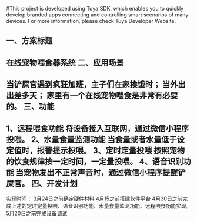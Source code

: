 #This project is developed using Tuya SDK, which enables you to quickly develop branded apps connecting and controlling smart scenarios of many devices.
For more information, please check Tuya Developer Website.


一、方案标题
------------
  在线宠物喂食器系统
二、应用场景
---------------
当铲屎官遇到疯狂加班，主子们在家挨饿时；
当外出出差多天；
家里有一个在线宠物喂食是非常有必要的。
三、功能
----------------
1、远程喂食功能
  将设备接入互联网，通过微信小程序投喂。
2、水量食量监测功能
  当食量或者水量低于设定值时，报警提示投喂。
3、定时定量投喂
  按照宠物的饮食规律按一定时间，一定量投喂。
4、语音识别功能
  当宠物发出不正常声音时，通过微信小程序提醒铲屎官。
四、开发计划
--------
实现时间：
3月24日之前确定硬件材料
4月15之前搭建软件平台
4月30日之前完成上述的定时定量投喂、语音识别功能、水量食量监测功能、远程喂食功能实现。
5月20日之前完成设备调试
